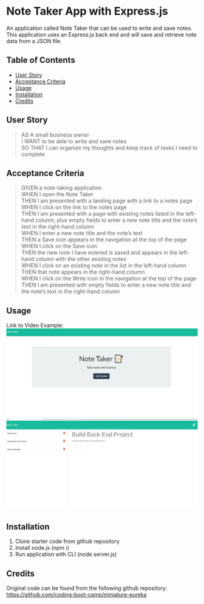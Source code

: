 # Note Taker App with Express.js
An application called Note Taker that can be used to write and save notes. This application uses an Express.js back end and will save and retrieve note data from a JSON file. 

## Table of Contents
* [User Story](#userStory)
* [Acceptance Criteria](#acceptanceCriteria)
* [Usage](#usage)
* [Installation](#installation)
* [Credits](#credits)


## User Story
> AS A small business owner <br>
> I WANT to be able to write and save notes <br>
> SO THAT I can organize my thoughts and keep track of tasks I need to complete <br>


## Acceptance Criteria
> GIVEN a note-taking application <br>
> WHEN I open the Note Taker <br>
> THEN I am presented with a landing page with a link to a notes page <br>
> WHEN I click on the link to the notes page <br>
> THEN I am presented with a page with existing notes listed in the left-hand column, plus empty fields to enter a new note title and the note’s text in the right-hand column <br>
> WHEN I enter a new note title and the note’s text <br>
> THEN a Save icon appears in the navigation at the top of the page <br>
> WHEN I click on the Save icon <br>
> THEN the new note I have entered is saved and appears in the left-hand column with the other existing notes <br>
> WHEN I click on an existing note in the list in the left-hand column <br>
> THEN that note appears in the right-hand column <br>
> WHEN I click on the Write icon in the navigation at the top of the page <br>
> THEN I am presented with empty fields to enter a new note title and the note’s text in the right-hand column <br>

## Usage
Link to Video Example:
![alt text](./public/page1.jpg)
![alt text](./public/page2.jpg)

## Installation
1. Clone starter code from github repository
2. Install node.js (npm i)
3. Run application with CLI (node server.js)

## Credits
Original code can be found from the following github repository:
https://github.com/coding-boot-camp/miniature-eureka


